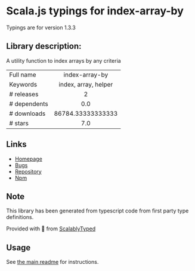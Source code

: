 
# Scala.js typings for index-array-by

Typings are for version 1.3.3

## Library description:
A utility function to index arrays by any criteria

|                    |                 |
| ------------------ | :-------------: |
| Full name          | index-array-by |
| Keywords           | index, array, helper |
| # releases         | 2 |
| # dependents       | 0.0 |
| # downloads        | 86784.33333333333 |
| # stars            | 7.0 |

## Links
- [Homepage](https://github.com/vasturiano/index-array-by)
- [Bugs](https://github.com/vasturiano/index-array-by/issues)
- [Repository](https://github.com/vasturiano/index-array-by)
- [Npm](https://www.npmjs.com/package/index-array-by)
    


## Note
This library has been generated from typescript code from first party type definitions.

Provided with :purple_heart: from [ScalablyTyped](https://github.com/oyvindberg/ScalablyTyped)

## Usage
See [the main readme](../../readme.md) for instructions.


